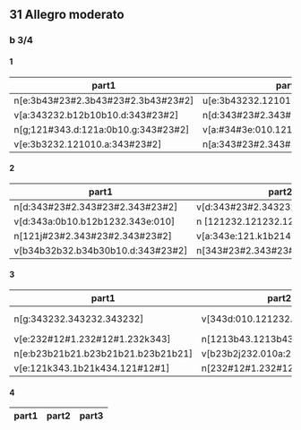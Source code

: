 ## 31  Allegro moderato 
### b 3/4

#### 1 
|part1|part2|part3|
|------|---|---|
|n[e:3b43#23#2.3b43#23#2.3b43#23#2] | u[e:3b43232.121010.a:343#23#2] | n[a:343#23#2.343#23#2.343#23#2] |
|v[a:343232.b12b10b10.d:343#23#2] | n[d:343#23#2.343#23#2.3434#23#2]  | v[343232.121010.g:#34#32#32] |
|n[g;121#343.d:121a:0b10.g:343#23#2] | v[a:#34#3e:010.121#12#1.232#23#2] | n[e:3b43#23#2.3b43#23#2.3b43#23#2]
|v[e:3b3232.121010.a:343#23#2] | n[a:343#23#2.343#23#2.343#23#2] | v[a:343232.b34b30b10.d:343#23#2]

#### 2
|part1|part2|part3|
|------|---|---|
|n[d:343#23#2.343#23#2.343#23#2] | v[d:343#23#2.343232.121010] | n[g:343232.343d:010.121232]|
|v[d:343a:0b10.b12b1232.343e:010] | n [121232.121232.121232 ] | v[ 121k1b21.kk121432.1kb21a:432 ]
|n[121j#23#2.343#23#2.343#23#2] | v[a:343e:121.k1b2143b2.1a:4321d:4] | n[b34b32b32.b34b32b32.b34b32b32]
|v[b34b32b32.b34b30b10.d:343#23#2] | n[343#23#2.343#23#2.343#23#2] | v[ 343#23#2.343232.121010 ]

#### 3
|part1|part2|part3|
|------|---|---|
|n[g:343232.343232.343232] | v[343d:010.121232.343a:0b10 ] | n:[b12b1232.343e:010.121#12#1]
|v[e:232#12#1.232#12#1.232k343] | n[1213b43.1213b43.1213b43] | v[121k343.1b21kk434.121j1b21]
|n[e:b23b21b21.b23b21b21.b23b21b21] | v[b23b2j232.010a:232.343e:010] | n[1213b43.1213b43.1213b43 ]
|v[e:121k343.1b21k434.121#12#1] | n[232#12#1.232#12#1.232#12#1] | v[232121.jb23b21b21.j232121 ]

#### 4
|part1|part2|part3|
|------|---|---|

